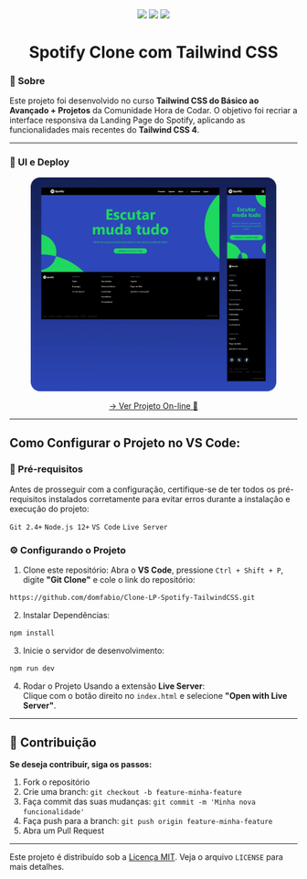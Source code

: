 <div align="center">
<img src="https://img.shields.io/static/v1?label=HTML&message=linguagem&color=orange&style=for-the-badge&logo=html5"/>
<img src="https://img.shields.io/static/v1?label=Tailwind&message=CSS&color=1DA9BB&style=for-the-badge&logo=tailwindcss"/>
<img src="http://img.shields.io/static/v1?label=STATUS&message=CONCLUIDO&color=GREEN&style=for-the-badge"/>
</div>

<h1 align="center">Spotify Clone com Tailwind CSS</h1>

### 📝 Sobre
Este projeto foi desenvolvido no curso **Tailwind CSS do Básico ao Avançado + Projetos** da Comunidade Hora de Codar. O objetivo foi recriar a interface responsiva da Landing Page do Spotify, aplicando as funcionalidades mais recentes do **Tailwind CSS 4**.

---

### 🚀 UI e Deploy
<div align="center">
<p >
  <img src="./src/img/screen.webp" width="430px" alt="Captura de tela do projeto" style="border: none;">
</p>

[→ Ver Projeto On-line 🔗](https://clone-lp-spotify-tailwind-css.vercel.app/)

</div>

---

## Como Configurar o Projeto no VS Code:

### 📌 Pré-requisitos
Antes de prosseguir com a configuração, certifique-se de ter todos os pré-requisitos instalados corretamente para evitar erros durante a instalação e execução do projeto:

`Git 2.4+` `Node.js 12+` `VS Code` `Live Server`


### ⚙️ Configurando o Projeto

1. Clone este repositório:
Abra o **VS Code**, pressione `Ctrl + Shift + P`, digite **"Git Clone"** e cole o link do repositório:
```sh
https://github.com/domfabio/Clone-LP-Spotify-TailwindCSS.git
```
2. Instalar Dependências:
```sh
npm install
```
3. Inicie o servidor de desenvolvimento:
```sh
npm run dev
```
4. Rodar o Projeto
Usando a extensão **Live Server**:<br>
Clique com o botão direito no `index.html` e selecione **"Open with Live Server"**.

---

## 🤝 Contribuição
**Se deseja contribuir, siga os passos:**
1. Fork o repositório
2. Crie uma branch: `git checkout -b feature-minha-feature`
3. Faça commit das suas mudanças: `git commit -m 'Minha nova funcionalidade'`
4. Faça push para a branch: `git push origin feature-minha-feature`
5. Abra um Pull Request

---

Este projeto é distribuído sob a [Licença MIT](https://opensource.org/licenses/MIT). Veja o arquivo `LICENSE` para mais detalhes.

